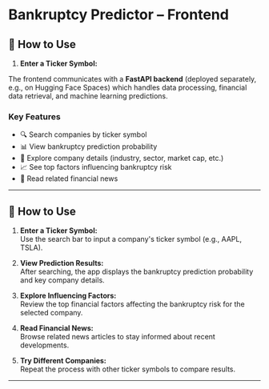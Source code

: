 # Bankruptcy Predictor – Frontend

## 🚀 How to Use

1. **Enter a Ticker Symbol:**  

The frontend communicates with a **FastAPI backend** (deployed separately, e.g., on Hugging Face Spaces) which handles data processing, financial data retrieval, and machine learning predictions.  

### Key Features
- 🔍 Search companies by ticker symbol  
- 📊 View bankruptcy prediction probability  
- 🧾 Explore company details (industry, sector, market cap, etc.)  
- 📈 See top factors influencing bankruptcy risk  
- 📰 Read related financial news  

---

## 🚀 How to Use

1. **Enter a Ticker Symbol:**  
    Use the search bar to input a company's ticker symbol (e.g., AAPL, TSLA).

2. **View Prediction Results:**  
    After searching, the app displays the bankruptcy prediction probability and key company details.

3. **Explore Influencing Factors:**  
    Review the top financial factors affecting the bankruptcy risk for the selected company.

4. **Read Financial News:**  
    Browse related news articles to stay informed about recent developments.

5. **Try Different Companies:**  
    Repeat the process with other ticker symbols to compare results.

---